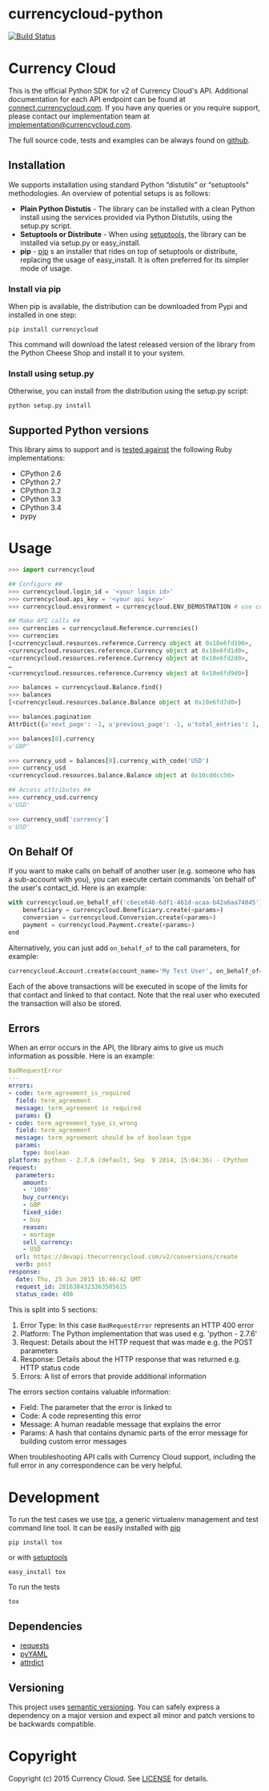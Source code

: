 # currencycloud-python
[![Build Status](https://travis-ci.org/CurrencyCloud/currencycloud-python.png?branch=master)](https://travis-ci.org/CurrencyCloud/currencycloud-python)

# Currency Cloud

This is the official Python SDK for v2 of Currency Cloud's API. Additional documentation
for each API endpoint can be found at [connect.currencycloud.com][connect]. If you have any queries or you require support, please contact our implementation team at implementation@currencycloud.com.

The full source code, tests and examples can be always found on [github].

## Installation

We supports installation using standard Python “distutils” or “setuptools” methodologies. An overview of potential setups is as follows:

* **Plain Python Distutis** - The library can be installed with a clean Python install using the services provided via Python Distutils, using the setup.py script.
* **Setuptools or Distribute** - When using [setuptools], the library can be installed via setup.py or easy_install.
* **pip** - [pip] s an installer that rides on top of setuptools or distribute, replacing the usage of easy_install. It is often preferred for its simpler mode of usage.

### Install via pip

When pip is available, the distribution can be downloaded from Pypi and installed in one step:

```
pip install currencycloud
```

This command will download the latest released version of the library from the Python Cheese Shop and install it to your system.

### Install using setup.py

Otherwise, you can install from the distribution using the setup.py script:

```
python setup.py install
```

## Supported Python versions

This library aims to support and is [tested against][travis] the following Ruby
implementations:

* CPython 2.6
* CPython 2.7
* CPython 3.2
* CPython 3.3
* CPython 3.4
* pypy

# Usage

```python
>>> import currencycloud

## Configure ##
>>> currencycloud.login_id = '<your login id>'
>>> currencycloud.api_key = '<your api key>'
>>> currencycloud.environment = currencycloud.ENV_DEMOSTRATION # use currencycloud.ENV_PRODUCTION when ready

## Make API calls ##
>>> currencies = currencycloud.Reference.currencies()
>>> currencies
[<currencycloud.resources.reference.Currency object at 0x10e6fd190>,
<currencycloud.resources.reference.Currency object at 0x10e6fd1d0>,
<currencycloud.resources.reference.Currency object at 0x10e6fd2d0>,
…
<currencycloud.resources.reference.Currency object at 0x10e6fd9d0>]

>>> balances = currencycloud.Balance.find()
>>> balances
[<currencycloud.resources.balance.Balance object at 0x10e6fd7d0>]

>>> balances.pagination
AttrDict({u'next_page': -1, u'previous_page': -1, u'total_entries': 1, u'current_page': 1, u'total_pages': 1, u'order_asc_desc': u'asc', u'per_page': 25, u'order': u'created_at'})

>>> balances[0].currency
u'GBP'

>>> currency_usd = balances[0].currency_with_code('USD')
>>> currency_usd
<currencycloud.resources.balance.Balance object at 0x10cddcc50>

## Access attributes ##
>>> currency_usd.currency
u'USD'

>>> currency_usd['currency']
u'USD'
```

## On Behalf Of
If you want to make calls on behalf of another user (e.g. someone who has a sub-account with you), you
can execute certain commands 'on behalf of' the user's contact_id. Here is an example:

```python
with currencycloud.on_behalf_of('c6ece846-6df1-461d-acaa-b42a6aa74045'):
    beneficiary = currencycloud.Beneficiary.create(<params>)
    conversion = currencycloud.Conversion.create(<params>)
    payment = currencycloud.Payment.create(<params>)
end
```

Alternatively, you can just add `on_behalf_of` to the call parameters, for example:

```python
currencycloud.Account.create(account_name='My Test User', on_behalf_of='c6ece846-6df1-461d-acaa-b42a6aa74045')
```

Each of the above transactions will be executed in scope of the limits for that contact and linked to that contact. Note
that the real user who executed the transaction will also be stored.


## Errors
When an error occurs in the API, the library aims to give us much information
as possible. Here is an example:

```yaml
BadRequestError
---
errors:
- code: term_agreement_is_required
  field: term_agreement
  message: term_agreement is required
  params: {}
- code: term_agreement_type_is_wrong
  field: term_agreement
  message: term_agreement should be of boolean type
  params:
    type: boolean
platform: python - 2.7.6 (default, Sep  9 2014, 15:04:36) - CPython
request:
  parameters:
    amount:
    - '1000'
    buy_currency:
    - GBP
    fixed_side:
    - buy
    reason:
    - mortage
    sell_currency:
    - USD
  url: https://devapi.thecurrencycloud.com/v2/conversions/create
  verb: post
response:
  date: Thu, 25 Jun 2015 16:46:42 GMT
  request_id: 2816384323363505615
  status_code: 400
```

This is split into 5 sections:

1. Error Type: In this case `BadRequestError` represents an HTTP 400 error
2. Platform: The Python implementation that was used e.g. 'python - 2.7.6'
3. Request: Details about the HTTP request that was made e.g. the POST parameters
4. Response: Details about the HTTP response that was returned e.g. HTTP status code
5. Errors: A list of errors that provide additional information

The errors section contains valuable information:

- Field: The parameter that the error is linked to
- Code: A code representing this error
- Message: A human readable message that explains the error
- Params: A hash that contains dynamic parts of the error message for building custom error messages

When troubleshooting API calls with Currency Cloud support, including the full
error in any correspondence can be very helpful.

# Development

To run the test cases we use [tox], a generic virtualenv management and test command line tool.
It can be easily installed with [pip]

```
pip install tox
```

or with [setuptools]

```
easy_install tox
```

To run the tests

```
tox
```

## Dependencies

* [requests]
* [pyYAML]
* [attrdict]

## Versioning

This project uses [semantic versioning][semver]. You can safely
express a dependency on a major version and expect all minor and patch versions
to be backwards compatible.

# Copyright

Copyright (c) 2015 Currency Cloud. See [LICENSE][license] for details.

[github]: https://github.com/CurrencyCloud/currencycloud-python
[connect]: https://connect.currencycloud.com/documentation/getting-started/introduction
[travis]: https://travis-ci.org/CurrencyCloud/currencycloud-ruby
[python]: https://www.python.org/
[pypy]: http://pypy.org/
[setuptools]: https://pypi.python.org/pypi/setuptools/
[pip]: http://pypi.python.org/pypi/pip/
[requests]: http://docs.python-requests.org/en/latest/
[pyYAML]: http://pyyaml.org/
[attrdict]: https://pypi.python.org/pypi/attrdict/2.0.0
[tox]: https://tox.readthedocs.org/en/latest/
[semver]:    http://semver.org/
[license]:   LICENSE.md
